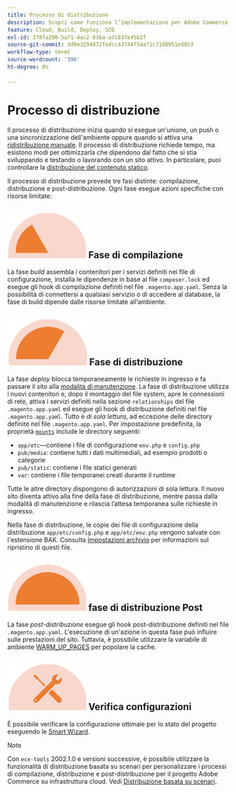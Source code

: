 ```yaml
---
title: Processo di distribuzione
description: Scopri come funziona l’implementazione per Adobe Commerce sui progetti di infrastruttura cloud.
feature: Cloud, Build, Deploy, SCD
exl-id: 378fa290-5a71-4ac2-816a-a7c837e45b2f
source-git-commit: 3d9e3294872fedcc43744f54a71c71d8951ed853
workflow-type: tm+mt
source-wordcount: '396'
ht-degree: 0%

---
```


# Processo di distribuzione

Il processo di distribuzione inizia quando si esegue un&#39;unione, un push o una sincronizzazione dell&#39;ambiente oppure quando si attiva una [ridistribuzione manuale](../dev-tools/cloud-cli-overview.md#redeploy-the-environment). Il processo di distribuzione richiede tempo, ma esistono modi per ottimizzarla che dipendono dal fatto che si stia sviluppando e testando o lavorando con un sito attivo. In particolare, puoi controllare la [distribuzione del contenuto statico](static-content.md).

Il processo di distribuzione prevede tre fasi distinte: compilazione, distribuzione e post-distribuzione. Ogni fase esegue azioni specifiche con risorse limitate:

## ![Fase di compilazione](../../assets/status-build.png) Fase di compilazione

La fase _build_ assembla i contenitori per i servizi definiti nei file di configurazione, installa le dipendenze in base al file `composer.lock` ed esegue gli hook di compilazione definiti nel file `.magento.app.yaml`. Senza la possibilità di connettersi a qualsiasi servizio o di accedere al database, la fase di build dipende dalle risorse limitate all’ambiente.

## ![Fase di distribuzione](../../assets/status-deploy.png) Fase di distribuzione

La fase _deploy_ blocca temporaneamente le richieste in ingresso e fa passare il sito alla [modalità di manutenzione](https://experienceleague.adobe.com/docs/commerce-operations/configuration-guide/setup/application-modes.html). La fase di distribuzione utilizza i nuovi contenitori e, dopo il montaggio del file system, apre le connessioni di rete, attiva i servizi definiti nella sezione `relationships` del file `.magento.app.yaml` ed esegue gli hook di distribuzione definiti nel file `.magento.app.yaml`. Tutto è _di sola lettura_, ad eccezione delle directory definite nel file `.magento.app.yaml`. Per impostazione predefinita, la proprietà [`mounts`](../application/properties.md#mounts) include le directory seguenti:

- `app/etc`—contiene i file di configurazione `env.php` e `config.php`
- `pub/media`: contiene tutti i dati multimediali, ad esempio prodotti o categorie
- `pub/static`: contiene i file statici generati
- `var`: contiene i file temporanei creati durante il runtime

Tutte le altre directory dispongono di autorizzazioni di sola lettura. Il nuovo sito diventa attivo alla fine della fase di distribuzione, mentre passa dalla modalità di manutenzione e rilascia l’attesa temporanea sulle richieste in ingresso.

Nella fase di distribuzione, le copie dei file di configurazione della distribuzione `app/etc/config.php` e `app/etc/env.php` vengono salvate con l&#39;estensione BAK. Consulta [Impostazioni archivio](../store/store-settings.md#restore-configuration-files) per informazioni sul ripristino di questi file.

## ![Fase di distribuzione Post](../../assets/status-post-deploy.png) fase di distribuzione Post

La fase _post-distribuzione_ esegue gli hook post-distribuzione definiti nel file `.magento.app.yaml`. L&#39;esecuzione di un&#39;azione in questa fase può influire sulle prestazioni del sito. Tuttavia, è possibile utilizzare la variabile di ambiente [WARM_UP_PAGES](../environment/variables-post-deploy.md#warmuppages) per popolare la cache.

## ![Verifica stato](../../assets/status-verify.png) Verifica configurazioni

È possibile verificare la configurazione ottimale per lo stato del progetto eseguendo le [Smart Wizard](smart-wizards.md).

>[!NOTE]
>
>Con `ece-tools` 2002.1.0 e versioni successive, è possibile utilizzare la funzionalità di distribuzione basata su scenari per personalizzare i processi di compilazione, distribuzione e post-distribuzione per il progetto Adobe Commerce su infrastruttura cloud. Vedi [Distribuzione basata su scenari](scenario-based.md).
